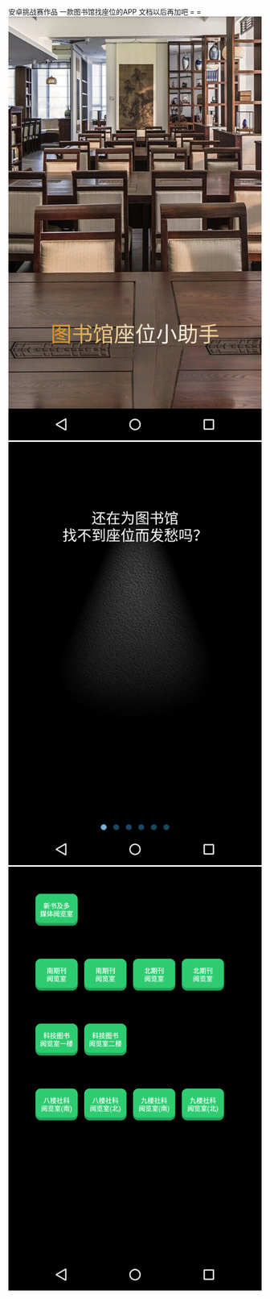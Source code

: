 安卓挑战赛作品
一款图书馆找座位的APP
文档以后再加吧 = =
![enter image description here](./image/1.png)
![enter image description here](./image/2.png)
![enter image description here](./image/3.png)
